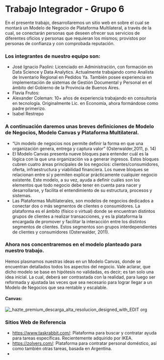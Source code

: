 # Trabajo Integrador - Grupo 6

En el presente trabajo, desarrollaremos un sitio web en sobre el cual se montará un Modelo de Negocio de Plataforma Multilateral, a través de la cual, se conectarán personas que deseen ofrecer sus servicios de diferentes oficios y personas que requieran los mismos; provistos por personas de confianza y con comprobada reputación.

### Los integrantes de nuestro equipo son:

* José Ignacio Paolini: Licenciado en Administración, con formación en Data Science y Data Analytics. Actualmente trabajando como Analista de Inventario Regional en Pedidos Ya. También posee experiencia en implementación de sistemas de Gestión Documental y Personal en el ámbito del Gobierno de la Provincia de Buenos Aires.
* Flavia Frutos:
* Alexander Coleman: 10+ años de experiencia trabajando en consultoría en tecnología. Originalmente Lic. en Economía, ahora formándose como padre primerizo.
* Isabel Restrepo

### A continuación daremos unas breves definiciones de Modelo de Negocios, Modelo Canvas y Plataforma Multilateral.

* “Un modelo de negocios nos permite definir la forma en que una organización genera, entrega y captura valor” (Osterwalder,2011, p. 14)
* El Modelo Canvas presenta nueve bloques para entender cuál es la lógica con la que una organización va a generar ingresos. Estos bloques cubren cuatro áreas principales de los negocios: clientes/consumidores, oferta, infraestructura y viabilidad financiera. Los nueve bloques se relacionan entre sí y permiten explicar prácticamente cualquier negocio existente. Este modelo, a su vez, ayuda a definir cuáles son los elementos que todo negocio debe tener en cuenta para nacer y desarrollarse, y facilita el entendimiento de su estructura, procesos y sistemas.
* Las Plataformas Multilaterales, son modelos de negocios dedicados a conectar dos o más segmentos de clientes o consumidores. La plataforma es el ámbito (físico o virtual) donde se encuentran distintos grupos de clientes a realizar transacciones, y es la plataforma la encargada de promover y facilitar la interacción entre los distintos segmentos de clientes. Estos segmentos son grupos interdependientes de clientes y consumidores (Osterwalder, 2011).

### Ahora nos concentraremos en el modelo planteado para nuestro trabajo. 

Hemos plasmamos nuestras ideas en un Modelo Canvas, donde se encuentran detallados todos los aspectos del negocio. Vale aclarar, que dicho modelo se base en hipótesis no validadas, es decir; es tan solo una idea inicial. La cual, deberá ser contrastada con la realidad, para luego ser reformada y ajustada las veces que sea necesario para lograr llegar a un Modelo de Negocios que sea rentable y escalable.

#### Canvas:

![_hazte_premium_descarga_alta_resolucion_designed_with_EDIT org](https://user-images.githubusercontent.com/100170383/158075610-201f9896-e655-4a71-ae50-25b9700ad523.jpg)

### Sitios Web de Referencia

* https://www.taskrabbit.com/: Plataforma para buscar y contratar ayuda para tareas específicas. Recientemente adquirido por IKEA.
* https://zolvers.com/: Plataforma para contratar personal doméstico, así como también otras tareas, basada en Argentina.
* 
